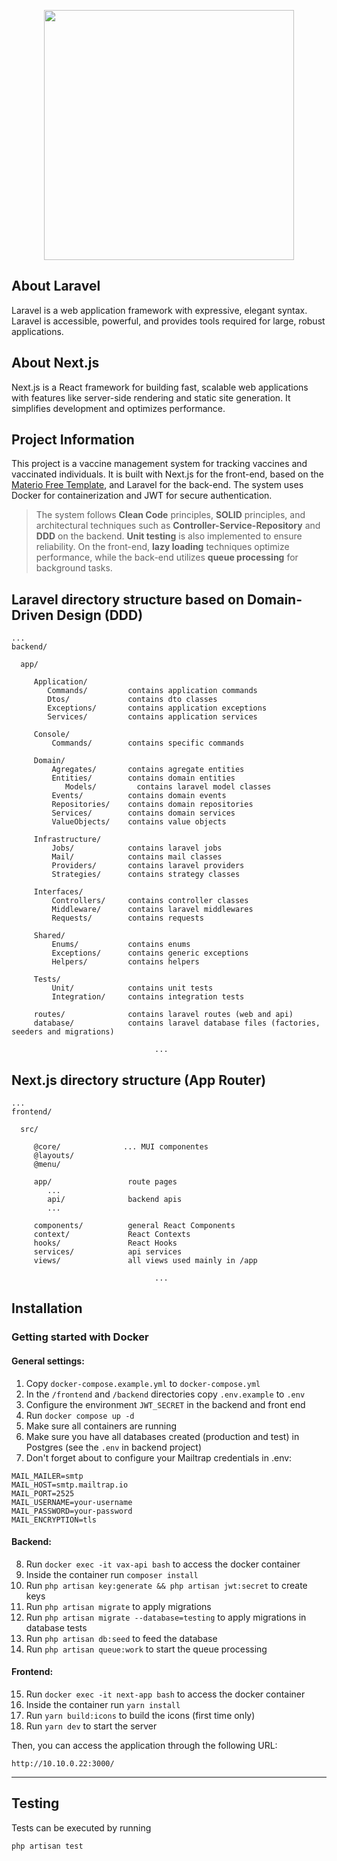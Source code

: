 <p align="center"><a href="https://laravel.com" target="_blank"><img src="https://raw.githubusercontent.com/laravel/art/master/logo-lockup/5%20SVG/2%20CMYK/1%20Full%20Color/laravel-logolockup-cmyk-red.svg" width="400"></a></p>

<p align="center">
<a href="https://travis-ci.org/laravel/framework"></a>
<a href="https://packagist.org/packages/laravel/framework"></a>
<a href="https://packagist.org/packages/laravel/framework"></a>
<a href="https://packagist.org/packages/laravel/framework"></a>
</p>

## About Laravel

Laravel is a web application framework with expressive, elegant syntax.
Laravel is accessible, powerful, and provides tools required for large, robust applications.

## About Next.js

Next.js is a React framework for building fast, scalable web applications with features like server-side rendering 
and static site generation. It simplifies development and optimizes performance.

## Project Information

This project is a vaccine management system for tracking vaccines and vaccinated individuals. 
It is built with Next.js for the front-end, based on the [Materio Free Template](https://github.com/themeselection/materio-mui-nextjs-admin-template-free), 
and Laravel for the back-end. The system uses Docker for containerization and JWT for secure authentication.

> The system follows **Clean Code** principles, **SOLID** principles, and architectural techniques such as **Controller-Service-Repository** and **DDD** on the backend. **Unit testing** is also implemented to ensure reliability. On the front-end, **lazy loading** techniques optimize performance, while the back-end utilizes **queue processing** for background tasks.

Laravel directory structure based on Domain-Driven Design (DDD)
-------------------
    ...
    backend/

      app/

         Application/
            Commands/         contains application commands
            Dtos/             contains dto classes
            Exceptions/       contains application exceptions
            Services/         contains application services

         Console/
             Commands/        contains specific commands

         Domain/
             Agregates/       contains agregate entities
             Entities/        contains domain entities
                Models/         contains laravel model classes
             Events/          contains domain events
             Repositories/    contains domain repositories
             Services/        contains domain services
             ValueObjects/    contains value objects

         Infrastructure/
             Jobs/            contains laravel jobs
             Mail/            contains mail classes
             Providers/       contains laravel providers
             Strategies/      contains strategy classes

         Interfaces/
             Controllers/     contains controller classes
             Middleware/      contains laravel middlewares
             Requests/        contains requests

         Shared/
             Enums/           contains enums
             Exceptions/      contains generic exceptions
             Helpers/         contains helpers

         Tests/
             Unit/            contains unit tests
             Integration/     contains integration tests

         routes/              contains laravel routes (web and api)
         database/            contains laravel database files (factories, seeders and migrations) 

                                    ...

Next.js directory structure (App Router)
-------------------
    ...
    frontend/

      src/
        
         @core/              ... MUI componentes
         @layouts/
         @menu/

         app/                 route pages
            ...
            api/              backend apis
            ...

         components/          general React Components
         context/             React Contexts
         hooks/               React Hooks
         services/            api services
         views/               all views used mainly in /app

                                    ...

Installation
------------

### Getting started with Docker

#### General settings:

1. Copy `docker-compose.example.yml` to `docker-compose.yml`
2. In the `/frontend` and `/backend` directories copy `.env.example` to `.env`
3. Configure the environment `JWT_SECRET` in the backend and front end
4. Run `docker compose up -d`
5. Make sure all containers are running
6. Make sure you have all databases created (production and test) in Postgres (see the `.env` in backend project)
7. Don't forget about to configure your Mailtrap credentials in .env:

```
MAIL_MAILER=smtp
MAIL_HOST=smtp.mailtrap.io
MAIL_PORT=2525
MAIL_USERNAME=your-username
MAIL_PASSWORD=your-password
MAIL_ENCRYPTION=tls
```

#### Backend:

8. Run `docker exec -it vax-api bash` to access the docker container
9. Inside the container run `composer install`
10. Run `php artisan key:generate && php artisan jwt:secret` to create keys
11. Run `php artisan migrate` to apply migrations
12. Run `php artisan migrate --database=testing` to apply migrations in database tests
13. Run `php artisan db:seed` to feed the database
14. Run `php artisan queue:work` to start the queue processing

#### Frontend:

15. Run `docker exec -it next-app bash` to access the docker container
16. Inside the container run `yarn install`
17. Run `yarn build:icons` to build the icons (first time only)
17. Run `yarn dev` to start the server

Then, you can access the application through the following URL:

    http://10.10.0.22:3000/

-----

Testing
-------

Tests can be executed by running

```
php artisan test

